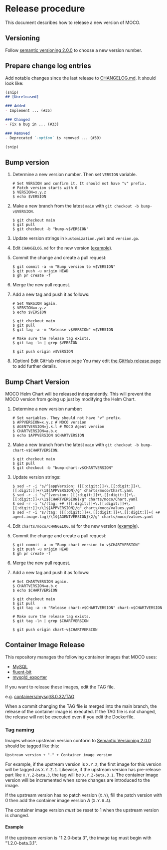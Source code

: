 Release procedure
=================

This document describes how to release a new version of MOCO.

## Versioning

Follow [semantic versioning 2.0.0][semver] to choose a new version number.

## Prepare change log entries

Add notable changes since the last release to [CHANGELOG.md](CHANGELOG.md).
It should look like:

```markdown
(snip)
## [Unreleased]

### Added
- Implement ... (#35)

### Changed
- Fix a bug in ... (#33)

### Removed
- Deprecated `-option` is removed ... (#39)

(snip)
```

## Bump version

1. Determine a new version number. Then set `VERSION` variable.

    ```console
    # Set VERSION and confirm it. It should not have "v" prefix.
    # Patch version starts with 0
    $ VERSION=x.y.z
    $ echo $VERSION
    ```

2. Make a new branch from the latest `main` with `git checkout -b bump-v$VERSION`.

    ```console
    $ git checkout main
    $ git pull
    $ git checkout -b "bump-v$VERSION"
    ```

3. Update version strings in `kustomization.yaml` and `version.go`.
4. Edit `CHANGELOG.md` for the new version ([example][]).
5. Commit the change and create a pull request:

    ```console
    $ git commit -a -m "Bump version to v$VERSION"
    $ git push -u origin HEAD
    $ gh pr create -f
    ```

6. Merge the new pull request.
7. Add a new tag and push it as follows:

    ```console
    # Set VERSION again.
    $ VERSION=x.y.z
    $ echo $VERSION

    $ git checkout main
    $ git pull
    $ git tag -a -m "Release v$VERSION" v$VERSION

    # Make sure the release tag exists.
    $ git tag -ln | grep $VERSION

    $ git push origin v$VERSION
    ```

8. (Option) Edit GitHub release page
    You may edit [the GitHub release page](https://github.com/cybozu-go/moco/releases/latest) to add further details.

## Bump Chart Version

MOCO Helm Chart will be released independently.
This will prevent the MOCO version from going up just by modifying the Helm Chart.

1. Determine a new version number:

    ```console
    # Set variables. They should not have "v" prefix.
    $ APPVERSION=x.y.z # MOCO version
    $ AGENTVERSION=j.k.l # MOCO Agent version
    $ CHARTVERSION=a.b.c
    $ echo $APPVERSION $CHARTVERSION
    ```

2. Make a new branch from the latest `main` with `git checkout -b bump-chart-v$CHARTVERSION`.

    ```console
    $ git checkout main
    $ git pull
    $ git checkout -b "bump-chart-v$CHARTVERSION"
    ```

3. Update version strings:

    ```console
    $ sed -r -i "s/^(appVersion: )[[:digit:]]+\.[[:digit:]]+\.[[:digit:]]+/\1${APPVERSION}/g" charts/moco/Chart.yaml
    $ sed -r -i "s/^(version: )[[:digit:]]+\.[[:digit:]]+\.[[:digit:]]+/\1${CHARTVERSION}/g" charts/moco/Chart.yaml
    $ sed -r -i "s/(tag: +# )[[:digit:]]+\.[[:digit:]]+\.[[:digit:]]+/\1${APPVERSION}/g" charts/moco/values.yaml
    $ sed -r -i "s/(tag: )[[:digit:]]+\.[[:digit:]]+\.[[:digit:]]+( +# agent.image.tag)/\1${AGENTVERSION}\2/g" charts/moco/values.yaml
    ```

4. Edit `charts/moco/CHANGELOG.md` for the new version ([example][]).
5. Commit the change and create a pull request:

    ```console
    $ git commit -a -m "Bump chart version to v$CHARTVERSION"
    $ git push -u origin HEAD
    $ gh pr create -f
    ```

6. Merge the new pull request.
7. Add a new tag and push it as follows:

    ```console
    # Set CHARTVERSION again.
    $ CHARTVERSION=a.b.c
    $ echo $CHARTVERSION

    $ git checkout main
    $ git pull
    $ git tag -a -m "Release chart-v$CHARTVERSION" chart-v$CHARTVERSION

    # Make sure the release tag exists.
    $ git tag -ln | grep $CHARTVERSION

    $ git push origin chart-v$CHARTVERSION
    ```

## Container Image Release

This repository manages the following container images that MOCO uses:

* [MySQL](./containers/mysql)
* [fluent-bit](./containers/fluent-bit)
* [mysqld_exporter](./containers/mysqld_exporter)

If you want to release these images, edit the TAG file.

e.g. [containers/mysql/8.0.32/TAG](./containers/mysql/8.0.32/TAG)

When a commit changing the TAG file is merged into the main branch, the release of the container image is executed.
If the TAG file is not changed, the release will not be executed even if you edit the Dockerfile.

### Tag naming

Images whose upstream version conform to [Semantic Versioning 2.0.0][semver] should be
tagged like this:

    Upstream version + "." + Container image version

For example, if the upstream version is `X.Y.Z`, the first image for this version will
be tagged as `X.Y.Z.1`.  Likewise, if the upstream version has pre-release part like
`X.Y.Z-beta.3`, the tag will be `X.Y.Z-beta.3.1`.
The container image version will be incremented when some changes are introduced to the image.

If the upstream version has no patch version (`X.Y`), fill the patch version with 0 then
add the container image version _A_ (`X.Y.0.A`).

The container image version _must_ be reset to 1 when the upstream version is changed.

#### Example

If the upstream version is "1.2.0-beta.3", the image tag must begin with "1.2.0-beta.3.1".

[semver]: https://semver.org/spec/v2.0.0.html
[example]: https://github.com/cybozu-go/etcdpasswd/commit/77d95384ac6c97e7f48281eaf23cb94f68867f79
